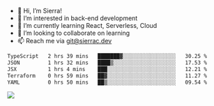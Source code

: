 - 👋 Hi, I’m Sierra!
- 👀 I’m interested in back-end development
- 🌱 I’m currently learning React, Serverless, Cloud
- 💞️ I’m looking to collaborate on learning
- 📫 Reach me via git@sierrac.dev

<!--START_SECTION:waka-->

```txt
TypeScript   2 hrs 39 mins   ███████▓░░░░░░░░░░░░░░░░░   30.25 %
JSON         1 hrs 32 mins   ████▒░░░░░░░░░░░░░░░░░░░░   17.53 %
JSX          1 hrs 4 mins    ███░░░░░░░░░░░░░░░░░░░░░░   12.21 %
Terraform    0 hrs 59 mins   ██▓░░░░░░░░░░░░░░░░░░░░░░   11.27 %
YAML         0 hrs 50 mins   ██▒░░░░░░░░░░░░░░░░░░░░░░   09.54 %
```

<!--END_SECTION:waka-->


![](https://hit.yhype.me/github/profile?user_id=7351311)
